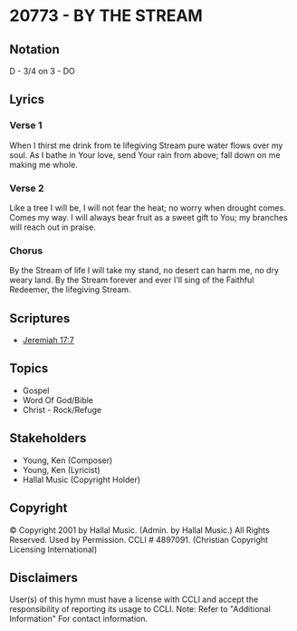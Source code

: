 # 20773 - BY THE STREAM

## Notation

D - 3/4 on 3 - DO

## Lyrics

### Verse 1

When I thirst me drink from te lifegiving Stream pure water flows over my soul. As I bathe in Your love, send Your rain from above; fall down on me making me whole.

### Verse 2

Like a tree I will be, I will not fear the heat; no worry when drought comes. Comes my way. I will always bear fruit as a sweet gift to You; my branches will reach out in praise.

### Chorus

By the Stream of life I will take my stand, no desert can harm me, no dry weary land. By the Stream forever and ever I'll sing of the Faithful Redeemer, the lifegiving Stream.


## Scriptures

- [Jeremiah 17:7](https://www.biblegateway.com/passage/?search=Jeremiah%2017%3A7)

## Topics

- Gospel
- Word Of God/Bible
- Christ - Rock/Refuge

## Stakeholders

- Young, Ken (Composer)
- Young, Ken (Lyricist)
- Hallal Music (Copyright Holder)

## Copyright

© Copyright 2001 by Hallal Music. (Admin. by Hallal Music.) All Rights Reserved. Used by Permission. CCLI # 4897091.
(Christian Copyright Licensing International)

## Disclaimers

User(s) of this hymn must have a license with CCLI and accept the responsibility of reporting its usage to CCLI.
Note: Refer to "Additional Information" For contact information.

